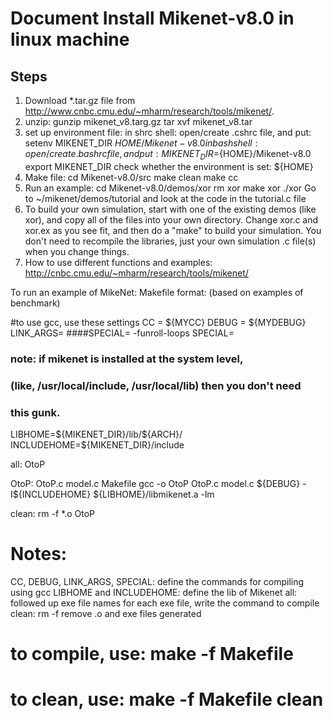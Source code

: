 # Document Install Mikenet-v8.0 in linux machine

## Steps
1. Download *.tar.gz file from http://www.cnbc.cmu.edu/~mharm/research/tools/mikenet/.
2. unzip:
   gunzip mikenet_v8.targ.gz
   tar xvf mikenet_v8.tar
3. set up environment file:
   in shrc shell: open/create .cshrc file, and put: 
	    setenv MIKENET_DIR ${HOME}/Mikenet-v8.0
	 in bash shell: open/create .bashrc file, and put:
	  	MIKENET_DIR=${HOME}/Mikenet-v8.0
		  export MIKENET_DIR
	 check whether the environment is set: ${HOME}   
4. Make file:
	 cd Mikenet-v8.0/src 
	 make clean 
	 make cc
5. Run an example: 
	 cd Mikenet-v8.0/demos/xor
	 rm xor
	 make xor
	 ./xor
	 Go to ~/mikenet/demos/tutorial and look at the code in the tutorial.c file
6. To build your own simulation, start with one of the existing demos (like xor), and copy all of the files into your own directory. Change xor.c and xor.ex as you see fit, and then do a "make" to build your simulation. You don't need to recompile the libraries, just your own simulation .c file(s) when you change things.
7. How to use different functions and examples: http://cnbc.cmu.edu/~mharm/research/tools/mikenet/	

To run an example of MikeNet:
Makefile format: (based on examples of benchmark)

#to use gcc, use these settings 
CC = ${MYCC}
DEBUG = ${MYDEBUG}
LINK_ARGS= 
####SPECIAL= -funroll-loops
SPECIAL=

### note: if mikenet is installed at the system level,
### (like, /usr/local/include, /usr/local/lib) then you don't need
### this gunk.  

LIBHOME=\${MIKENET_DIR}/lib/\${ARCH}/
INCLUDEHOME=\${MIKENET_DIR}/include

all:	OtoP 

OtoP:	OtoP.c model.c Makefile
	gcc -o OtoP OtoP.c model.c \${DEBUG} -I\${INCLUDEHOME} \${LIBHOME}/libmikenet.a -lm

clean:
	rm -f *.o OtoP

# Notes:
CC, DEBUG, LINK_ARGS, SPECIAL: define the commands for compiling using gcc
LIBHOME and INCLUDEHOME: define the lib of Mikenet
all:  followed up exe file names
for each exe file, write the command to compile
clean: rm -f remove .o and exe files generated

# to compile, use:  make -f Makefile
# to clean, use:  make -f Makefile clean